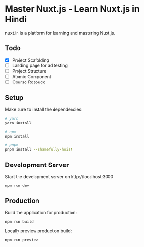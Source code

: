 # Master Nuxt.js - Learn Nuxt.js in Hindi

nuxt.in is a platform for learning and mastering Nuxt.js.

## Todo

- [x] Project Scafolding
- [ ] Landing page for ad testing
- [ ] Project Structure
- [ ] Atomic Component
- [ ] Course Resouce

## Setup

Make sure to install the dependencies:

```bash
# yarn
yarn install

# npm
npm install

# pnpm
pnpm install --shamefully-hoist
```

## Development Server

Start the development server on http://localhost:3000

```bash
npm run dev
```

## Production

Build the application for production:

```bash
npm run build
```

Locally preview production build:

```bash
npm run preview
```

